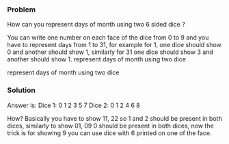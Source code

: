 ### Problem 

How can you represent days of month using two 6 sided dice ?

You can write one number on each face of the dice from 0 to 9 and you have to represent days from 1 to 31, for example for 1, one dice should show 0 and another should show 1, similarly for 31 one dice should show 3 and another should show 1.
represent days of month using two dice

represent days of month using two dice

### Solution 

Answer is:
Dice 1: 0 1 2 3 5 7
Dice 2: 0 1 2 4 6 8

How?
Basically you have to show 11, 22 so 1 and 2 should be present in both dices, similarly to show 01, 09 0 should be present in both dices, now the trick is for showing 9 you can use dice with 6 printed on one of the face.


